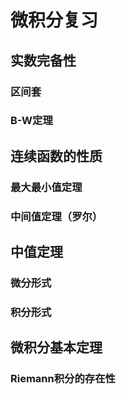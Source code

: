 # 微积分复习

## 实数完备性

### 区间套

### B-W定理

## 连续函数的性质

### 最大最小值定理

### 中间值定理（罗尔）

## 中值定理

### 微分形式

### 积分形式

## 微积分基本定理

### Riemann积分的存在性



